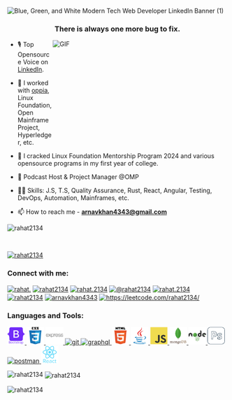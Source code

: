 ![Blue, Green, and White Modern Tech Web Developer LinkedIn Banner (1)](https://github.com/rahat2134/rahat2134/assets/136263179/615001df-631c-4944-900c-b29506a069cb)
<h3 align="center">There is always one more bug to fix.</h3>
<a target="_blank">
<img align="right" height="250" width="400" alt="GIF" src="https://miro.medium.com/max/850/0*7Q3yvSIv_t0ioJ-Z.gif">
</a>

- 🎙️ Top Opensource Voice on [LinkedIn](https://linkedin.com/in/rahat-a59686248//).

- 🔭 I worked with [oppia](https://github.com/oppia/oppia), Linux Foundation, Open Mainframe Project, Hyperledger, etc.

- 🌱 I cracked Linux Foundation Mentorship Program 2024 and various opensource programs in my first year of college.

- 💬 Podcast Host & Project Manager @OMP

- 👨‍💻 Skills: J.S, T.S, Quality Assurance, Rust, React, Angular, Testing, DevOps, Automation, Mainframes, etc.

- 📫 How to reach me - **arnavkhan4343@gmail.com**

<p align="left"> <img src="https://komarev.com/ghpvc/?username=rahat2134&label=Profile%20views&color=0e75b6&style=flat" alt="rahat2134" /> </p>
</br>

<p align="left"> <a href="https://github.com/ryo-ma/github-profile-trophy"><img src="https://github-profile-trophy.vercel.app/?username=rahat2134" alt="rahat2134" /></a> </p>




<h3 align="left">Connect with me:</h3>
<p align="left">
<a href="https://linkedin.com/in/rahat." target="blank"><img align="center" src="https://raw.githubusercontent.com/rahuldkjain/github-profile-readme-generator/master/src/images/icons/Social/linked-in-alt.svg" alt="rahat." height="30" width="40" /></a>
<a href="https://fb.com/rahat2134" target="blank"><img align="center" src="https://raw.githubusercontent.com/rahuldkjain/github-profile-readme-generator/master/src/images/icons/Social/facebook.svg" alt="rahat2134" height="30" width="40" /></a>
<a href="https://instagram.com/rahat.2134" target="blank"><img align="center" src="https://raw.githubusercontent.com/rahuldkjain/github-profile-readme-generator/master/src/images/icons/Social/instagram.svg" alt="rahat.2134" height="30" width="40" /></a>
<a href="https://medium.com/@rahat2134" target="blank"><img align="center" src="https://raw.githubusercontent.com/rahuldkjain/github-profile-readme-generator/master/src/images/icons/Social/medium.svg" alt="@rahat2134" height="30" width="40" /></a>
<a href="https://www.youtube.com/c/rahat.2134" target="blank"><img align="center" src="https://raw.githubusercontent.com/rahuldkjain/github-profile-readme-generator/master/src/images/icons/Social/youtube.svg" alt="rahat.2134" height="30" width="40" /></a>
<a href="https://www.codechef.com/users/rahat2134" target="blank"><img align="center" src="https://cdn.jsdelivr.net/npm/simple-icons@3.1.0/icons/codechef.svg" alt="rahat2134" height="30" width="40" /></a>
<a href="https://www.hackerrank.com/arnavkhan4343" target="blank"><img align="center" src="https://raw.githubusercontent.com/rahuldkjain/github-profile-readme-generator/master/src/images/icons/Social/hackerrank.svg" alt="arnavkhan4343" height="30" width="40" /></a>
<a href="https://www.leetcode.com/https://leetcode.com/rahat2134/" target="blank"><img align="center" src="https://raw.githubusercontent.com/rahuldkjain/github-profile-readme-generator/master/src/images/icons/Social/leet-code.svg" alt="https://leetcode.com/rahat2134/" height="30" width="40" /></a>
</p>

<h3 align="left">Languages and Tools:</h3>
<p align="left"> <a href="https://getbootstrap.com" target="_blank" rel="noreferrer"> <img src="https://raw.githubusercontent.com/devicons/devicon/master/icons/bootstrap/bootstrap-plain-wordmark.svg" alt="bootstrap" width="40" height="40"/> </a> <a href="https://www.w3schools.com/css/" target="_blank" rel="noreferrer"> <img src="https://raw.githubusercontent.com/devicons/devicon/master/icons/css3/css3-original-wordmark.svg" alt="css3" width="40" height="40"/> </a> <a href="https://expressjs.com" target="_blank" rel="noreferrer"> <img src="https://raw.githubusercontent.com/devicons/devicon/master/icons/express/express-original-wordmark.svg" alt="express" width="40" height="40"/> </a> <a href="https://git-scm.com/" target="_blank" rel="noreferrer"> <img src="https://www.vectorlogo.zone/logos/git-scm/git-scm-icon.svg" alt="git" width="40" height="40"/> </a> <a href="https://graphql.org" target="_blank" rel="noreferrer"> <img src="https://www.vectorlogo.zone/logos/graphql/graphql-icon.svg" alt="graphql" width="40" height="40"/> </a> <a href="https://www.w3.org/html/" target="_blank" rel="noreferrer"> <img src="https://raw.githubusercontent.com/devicons/devicon/master/icons/html5/html5-original-wordmark.svg" alt="html5" width="40" height="40"/> </a> <a href="https://www.java.com" target="_blank" rel="noreferrer"> <img src="https://raw.githubusercontent.com/devicons/devicon/master/icons/java/java-original.svg" alt="java" width="40" height="40"/> </a> <a href="https://developer.mozilla.org/en-US/docs/Web/JavaScript" target="_blank" rel="noreferrer"> <img src="https://raw.githubusercontent.com/devicons/devicon/master/icons/javascript/javascript-original.svg" alt="javascript" width="40" height="40"/> </a> <a href="https://www.mongodb.com/" target="_blank" rel="noreferrer"> <img src="https://raw.githubusercontent.com/devicons/devicon/master/icons/mongodb/mongodb-original-wordmark.svg" alt="mongodb" width="40" height="40"/> </a> <a href="https://nodejs.org" target="_blank" rel="noreferrer"> <img src="https://raw.githubusercontent.com/devicons/devicon/master/icons/nodejs/nodejs-original-wordmark.svg" alt="nodejs" width="40" height="40"/> </a> <a href="https://www.photoshop.com/en" target="_blank" rel="noreferrer"> <img src="https://raw.githubusercontent.com/devicons/devicon/master/icons/photoshop/photoshop-line.svg" alt="photoshop" width="40" height="40"/> </a> <a href="https://postman.com" target="_blank" rel="noreferrer"> <img src="https://www.vectorlogo.zone/logos/getpostman/getpostman-icon.svg" alt="postman" width="40" height="40"/> </a> <a href="https://reactjs.org/" target="_blank" rel="noreferrer"> <img src="https://raw.githubusercontent.com/devicons/devicon/master/icons/react/react-original-wordmark.svg" alt="react" width="40" height="40"/> </a> </p>

<p><img align="left" src="https://github-readme-stats.vercel.app/api/top-langs?username=rahat2134&show_icons=true&locale=en&layout=compact" alt="rahat2134" /></p>


<p>&nbsp;<img align="center" src="https://github-readme-stats.vercel.app/api?username=rahat2134&show_icons=true&locale=en" alt="rahat2134" /></p>


<p><img align="center" src="https://github-readme-streak-stats.herokuapp.com/?user=rahat2134&" alt="rahat2134" /></p>
